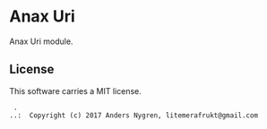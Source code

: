 Anax Uri
==================================

Anax Uri module.



License
------------------

This software carries a MIT license.



```
 .  
..:  Copyright (c) 2017 Anders Nygren, litemerafrukt@gmail.com
```
